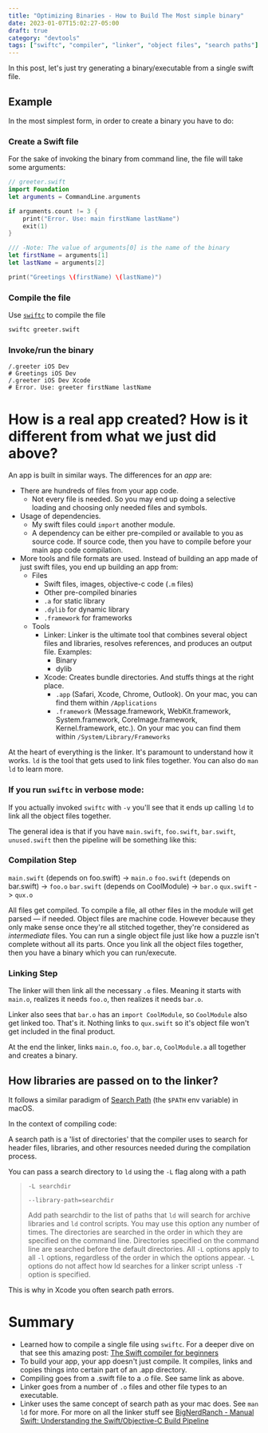```yaml
---
title: "Optimizing Binaries - How to Build The Most simple binary"
date: 2023-01-07T15:02:27-05:00
draft: true
category: "devtools"
tags: ["swiftc", "compiler", "linker", "object files", "search paths"]
---
```


In this post, let's just try generating a binary/executable from a single swift file. 

## Example 
In the most simplest form, in order to create a binary you have to do: 

### Create a Swift file

For the sake of invoking the binary from command line, the file will take some arguments:

```swift
// greeter.swift
import Foundation 
let arguments = CommandLine.arguments

if arguments.count != 3 {
    print("Error. Use: main firstName lastName")
    exit(1)
}

/// -Note: The value of arguments[0] is the name of the binary
let firstName = arguments[1]
let lastName = arguments[2]

print("Greetings \(firstName) \(lastName)")
```
### Compile the file

Use [`swiftc`](https://stackoverflow.com/questions/57777091/whats-the-difference-between-swift-and-swiftc) to compile the file

```bash
swiftc greeter.swift
```

### Invoke/run the binary
```
/.greeter iOS Dev 
# Greetings iOS Dev
/.greeter iOS Dev Xcode
# Error. Use: greeter firstName lastName
```

# How is a real app created? How is it different from what we just did above?

An app is built in similar ways. The differences for an _app_ are:
- There are hundreds of files from your app code.
    - Not every file is needed. So you may end up doing a selective loading and choosing only needed files and symbols.
- Usage of dependencies.
    - My swift files could `import` another module. 
    - A dependency can be either pre-compiled or available to you as source code. If source code, then you have to compile before your main app code compilation.
- More tools and file formats are used. Instead of building an app made of just swift files, you end up building an app from: 
    - Files
        - Swift files, images, objective-c code (`.m` files)
        - Other pre-compiled binaries    
        - `.a` for static library
        - `.dylib` for dynamic library
        - `.framework` for frameworks
    - Tools
        - Linker: Linker is the ultimate tool that combines several object files and libraries, resolves references, and produces an output file. Examples: 
            - Binary
            - dylib
        - Xcode: Creates bundle directories. And stuffs things at the right place. 
            - `.app` (Safari, Xcode, Chrome, Outlook). On your mac, you can find them within `/Applications`
            - `.framework` (Message.framework, WebKit.framework, System.framework, CoreImage.framework, Kernel.framework, etc.). On your mac you can find them within `/System/Library/Frameworks`

At the heart of everything is the linker. It's paramount to understand how it works. `ld` is the tool that gets used to link files together. You can also do `man ld` to learn more.

### If you run `swiftc` in verbose mode:
If you actually invoked `swiftc` with `-v` you'll see that it ends up calling `ld` to link all the object files together. 

The general idea is that if you have `main.swift`, `foo.swift`, `bar.swift`, `unused.swift` then the pipeline will be something like this: 

### Compilation Step
`main.swift` (depends on foo.swift) -> `main.o`
`foo.swift`  (depends on bar.swift) -> `foo.o`
`bar.swift`  (depends on CoolModule) -> `bar.o`
`qux.swift` -> `qux.o`

All files get compiled. To compile a file, all other files in the module will get parsed — if needed. 
Object files are machine code. However because they only make sense once they're all stitched together, they're considered as _intermediate_ files. You can run a single object file just like how a puzzle isn't complete without all its parts. Once you link all the object files together, then you have a binary which you can run/execute. 

### Linking Step 

The linker will then link all the necessary `.o` files. Meaning it starts with `main.o`, realizes it needs `foo.o`, then realizes it needs `bar.o`. 

Linker also sees that `bar.o` has an `import CoolModule`, so `CoolModule` also get linked too. That's it. Nothing links to `qux.swift` so it's object file won't get included in the final product. 

At the end the linker, links `main.o`, `foo.o`, `bar.o`, `CoolModule.a` all together and creates a binary. 

## How libraries are passed on to the linker?
It follows a similar paradigm of [Search Path](https://beautifulracket.com/setting-the-mac-os-path.html) (the `$PATH` env variable) in macOS. 

In the context of compiling code: 

A search path is a 'list of directories' that the compiler uses to search for header files, libraries, and other resources needed during the compilation process.

You can pass a search directory to `ld` using the `-L` flag along with a path

> `-L searchdir`
>
>`--library-path=searchdir`
>
>
> Add path searchdir to the list of paths that `ld` will search for archive libraries and `ld` control scripts. You may use this option any number of times. The directories are searched in the order in which they are specified on the command line. Directories specified on the command line are searched before the default directories. All `-L` options apply to all `-l` options, regardless of the order in which the options appear. `-L` options do not affect how ld searches for a linker script unless `-T` option is specified.

This is why in Xcode you often search path errors. 

# Summary
- Learned how to compile a single file using `swiftc`. For a deeper dive on that see this amazing post: [The Swift compiler for beginners
](https://theswiftdev.com/the-swift-compiler-for-beginners/)
- To build your app, your app doesn't just compile. It compiles, links and copies things into certain part of an .app directory. 
- Compiling goes from a .swift file to a .o file. See same link as above.
- Linker goes from a number of `.o` files and other file types to an executable. 
- Linker uses the same concept of search path as your mac does. See `man ld` for more.
For more on all the linker stuff see [BigNerdRanch - Manual Swift: Understanding the Swift/Objective-C Build Pipeline](https://bignerdranch.com/blog/manual-swift-understanding-the-swift-objective-c-build-pipeline/)


